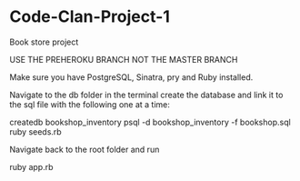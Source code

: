 # Code-Clan-Project-1
Book store project

USE THE PREHEROKU BRANCH NOT THE MASTER BRANCH

Make sure you have PostgreSQL, Sinatra, pry and Ruby installed.

Navigate to the db folder in the terminal create the database and link it to the sql file with the following one at a time:

createdb bookshop_inventory
psql -d bookshop_inventory -f bookshop.sql
ruby seeds.rb

Navigate back to the root folder and run

ruby app.rb




